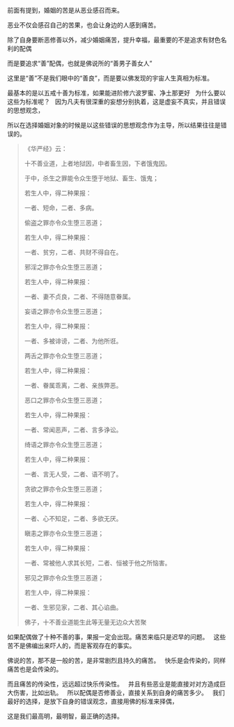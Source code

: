 前面有提到，婚姻的苦是从恶业感召而来。

恶业不仅会感召自己的苦果，也会让身边的人感到痛苦。

除了自身要断恶修善以外，减少婚姻痛苦，提升幸福，最重要的不是追求有财色名利的配偶

而是要追求“善”配偶，也就是佛说所的“善男子善女人”

这里是“善”不是我们眼中的“善良”，而是要以佛发现的宇宙人生真相为标准。

最基本的是以五戒十善为标准，如果能进阶修六波罗蜜、净土那更好
&nbsp;
为什么要以这些为标准呢？
&nbsp;
因为凡夫有很深重的妄想分别执着，这是虚妄不真实，并且错误的思想观念，

所以在选择婚姻对象的时候是以这些错误的思想观念作为主导，所以结果往往是错误的。

> 《华严经》云： 
> 
> 十不善业道，上者地狱因，中者畜生因，下者饿鬼因。
> 
> 于中，杀生之罪能令众生堕于地狱、畜生、饿鬼；
> 
> 若生人中，得二种果报：
> 
> 一者、短命，二者、多病。
> 
> 偷盗之罪亦令众生堕三恶道；
> 
> 若生人中，得二种果报：
> 
> 一者、贫穷，二者、共财不得自在。
> 
> 邪淫之罪亦令众生堕三恶道；
> 
> 若生人中，得二种果报：
> 
> 一者、妻不贞良，二者、不得随意眷属。
> 
> 妄语之罪亦令众生堕三恶道；
> 
> 若生人中，得二种果报：
> 
> 一者、多被诽谤，二者、为他所诳。
> 
> 两舌之罪亦令众生堕三恶道；
> 
> 若生人中，得二种果报：
> 
> 一者、眷属乖离，二者、亲族弊恶。
> 
> 恶口之罪亦令众生堕三恶道；
> 
> 若生人中，得二种果报：
> 
> 一者、常闻恶声，二者、言多诤讼。
> 
> 绮语之罪亦令众生堕三恶道；
> 
> 若生人中，得二种果报：
> 
> 一者、言无人受，二者、语不明了。
> 
> 贪欲之罪亦令众生堕三恶道；
> 
> 若生人中，得二种果报：
> 
> 一者、心不知足，二者、多欲无厌。
> 
> 瞋恚之罪亦令众生堕三恶道；
> 
> 若生人中，得二种果报：
> 
> 一者、常被他人求其长短，二者、恒被于他之所恼害。
> 
> 邪见之罪亦令众生堕三恶道；
> 
> 若生人中，得二种果报：
> 
> 一者、生邪见家，二者、其心谄曲。
> 
> 佛子，十不善业道能生此等无量无边众大苦聚

如果配偶做了十种不善的事，果报一定会出现。痛苦来临只是迟早的问题。
&nbsp;
这些苦不是佛编出来吓人的，而是客观存在的事实。

佛说的苦，那不是一般的苦，是非常剧烈且持久的痛苦。
&nbsp;
快乐是会传染的，同样痛苦也是会传染的。

而且痛苦的传染性，远远超过快乐传染性。
&nbsp;
并且有些恶业是能直接对对方造成巨大伤害，比如出轨。
&nbsp;
所以配偶是否修善业，直接关系到自身的痛苦多少。
&nbsp;
我们最好的选择，是放下自身的错误观念，直接用佛的标准来择偶，

这是我们最高明，最明智，最正确的选择。